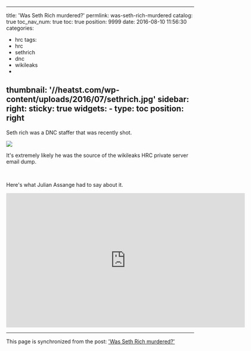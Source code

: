 
---
title: 'Was Seth Rich murdered?'
permlink: was-seth-rich-murdered
catalog: true
toc_nav_num: true
toc: true
position: 9999
date: 2016-08-10 11:56:30
categories:
- hrc
tags:
- hrc
- sethrich
- dnc
- wikileaks
- 
thumbnail: '//heatst.com/wp-content/uploads/2016/07/sethrich.jpg'
sidebar:
    right:
        sticky: true
widgets:
    -
        type: toc
        position: right
---


<p>Seth rich was a DNC staffer that was recently shot.</p>
<p><img src="//heatst.com/wp-content/uploads/2016/07/sethrich.jpg" /></p>
<p>It's extremely likely he was the source of the wikileaks HRC private server email dump.</p>
<p><br /></p>
<p>Here's what Julian Assange had to say about it.</p>
<iframe src="https://www.youtube.com/embed/uJtZcFmUtvo" width="640" height="360" allowFullScreen="on" frameBorder="0"></iframe>

- - -

This page is synchronized from the post: ['Was Seth Rich murdered?'](https://steemit.com/@aggroed/was-seth-rich-murdered)

